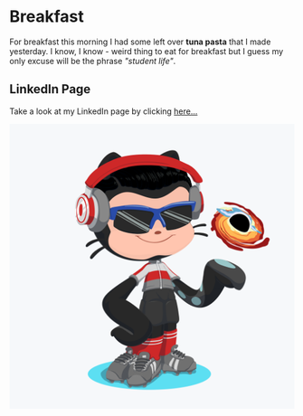 # Breakfast
For breakfast this morning I had some left over **tuna pasta** that I made yesterday. I know, I know - weird thing to eat for breakfast but I guess my only excuse will be the phrase *"student life"*.

## LinkedIn Page
Take a look at my LinkedIn page by clicking [here...](https://www.linkedin.com/in/thomasrichardeaves/)

![TommyOctocat](/octocat.png)
